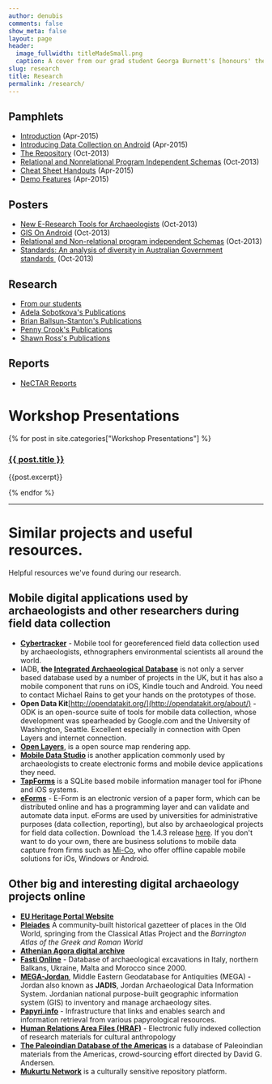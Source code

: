 ```yaml
---
author: denubis
comments: false
show_meta: false
layout: page
header:
  image_fullwidth: titleMadeSmall.png
  caption: A cover from our grad student Georga Burnett's [honours' thesis.](https://www.fedarch.org/studentResearch/GeorgiaBurnett/GEORGIA%20COMPLETE%20FINAL.pdf)
slug: research
title: Research
permalink: /research/
---
```


<a name="posters"/>

## Pamphlets

* [Introduction](https://www.fedarch.org/resources/introPamphlet.pdf) (Apr-2015)
* [Introducing Data Collection on Android](https://www.fedarch.org/resources/mobilePamphlet.pdf) (Apr-2015)
* [The Repository](http://www.fedarch.org/wordpress/wp-content/uploads//2013/03/imposeRepoPamphlet.pdf) (Oct-2013)
* [Relational and Nonrelational Program Independent Schemas](http://www.fedarch.org/wordpress/wp-content/uploads//2013/03/imposeBrianPamphlet.pdf) (Oct-2013)
* [Cheat Sheet Handouts](https://www.fedarch.org/resources/handouts.pdf) (Apr-2015)
* [Demo Features](https://www.fedarch.org/resources/demoFeatures.pdf) (Apr-2015)


## Posters

* [New E-Research Tools for Archaeologists](http://fedarch.org/pdf/ShawnPoster.pdf) (Oct-2013)
* [GIS On Android](http://www.fedarch.org/wordpress/wp-content/uploads//2013/03/AdelaPoster.pdf) (Oct-2013)
* [Relational and Non-relational program independent Schemas](http://www.fedarch.org/wordpress/wp-content/uploads//2013/03/BrianPoster.pdf) (Oct-2013)
* [Standards: An analysis of diversity in Australian Government standards ](http://www.fedarch.org/wordpress/wp-content/uploads//2013/07/CAAPoster_StandardsLR.pdf) (Oct-2013)


<a name="research"/>

## Research

* [From our students](https://www.fedarch.org/studentResearch/)
* [Adela Sobotkova's Publications](https://mq.academia.edu/AdelaSobotkova)
* [Brian Ballsun-Stanton's Publications](https://mq.academia.edu/BrianBallsunStanton)
* [Penny Crook's Publications](https://latrobe.academia.edu/PennyCrook)
* [Shawn Ross's Publications](http://mq.academia.edu/ShawnRoss)

## Reports

* [NeCTAR Reports](project-reports/)


<a name="workshop"/>

# Workshop Presentations

{% for post in site.categories["Workshop Presentations"] %}
<h3><a href="{{ site.url }}{{ site.baseurl }}{{ post.url }}">{{ post.title }}</a></h3>
<p>
{{post.excerpt}}
</p>
{% endfor %}

* * *


<a name="links"/>

# Similar projects and useful resources.

Helpful resources we've found during our research.

## Mobile digital applications used by archaeologists and other researchers during field data collection

* [**Cybertracker**](http://cybertracker.org/) - Mobile tool for georeferenced field data collection used by archaeologists, ethnographers environmental scientists all around the world.
* IADB, **the [Integrated Archaeological Database](http://www.iadb.org.uk/)** is not only a server based database used by a number of projects in the UK, but it has also a mobile component that runs on iOS, Kindle touch and Android. You need to contact Michael Rains to get your hands on the prototypes of those.
* **Open Data Kit**[http://opendatakit.org/](http://opendatakit.org/about/) - ODK is an open-source suite of tools for mobile data collection, whose development was spearheaded by Google.com and the University of Washington, Seattle. Excellent especially in connection with Open Layers and internet connection.
* **[Open Layers](http://openlayers.org/)**, is a open source map rendering app.
* [**Mobile Data Studio**](http://www.creativitycorp.com/mds/) is another application commonly used by archaeologists to create electronic forms and mobile device applications they need.
* [**TapForms**](http://www.tapforms.com/) is a SQLite based mobile information manager tool for iPhone and iOS systems.
* [**eForms**](http://wiki.modxcms.com/index.php/EForm) - E-Form is an electronic version of a paper form, which can be distributed online and has a programming layer and can validate and automate data input. eForms are used by universities for administrative purposes (data collection, reporting), but also by archaeological projects for field data collection. Download  the 1.4.3 release [here](http://modx.com/extras/package/eform). If you don't want to do your own, there are business solutions to mobile data capture from firms such as [Mi-Co](http://www.mi-corporation.com/mobile-data-capture/), who offer offline capable mobile solutions for iOs, Windows or Android. 

## Other big and interesting digital archaeology projects online

* [**EU Heritage Portal Website**](http://www.heritageportal.eu/index.php?option=com_content&view=article&am)
* [**Pleiades**](http://pleiades.stoa.org/) A community-built historical gazetteer of places in the Old World, springing from the Classical Atlas Project and the _Barrington Atlas of the Greek and Roman World_ 
* [**Athenian Agora digital archive**](http://www.agathe.gr/research?v=list&q=&sort=&t=publication)
* [**Fasti Online**](http://www.fastionline.org/) - Database of archaeological excavations in Italy, northern Balkans, Ukraine, Malta and Morocco since 2000. 
* [**MEGA-Jordan**](http://www.megajordan.org/), Middle Eastern Geodatabase for Antiquities (MEGA) - Jordan also known as **JADIS**, Jordan Archaeological Data Information System. Jordanian national purpose-built geographic information system (GIS) to inventory and manage archaeology sites. 
* [**Papyri.info**](http://papyri.info/) - Infrastructure that links and enables search and information retrieval from various papyrological resources. 
* [**Human Relations Area Files (HRAF)**](http://www.yale.edu/hraf/about.htm)  - Electronic fully indexed collection of research materials for cultural anthropology 
* [**The Paleoindian Database of the Americas**](http://pidba.utk.edu/) is a database of Paleoindian materials from the Americas, crowd-sourcing effort directed by David G. Andersen. 
* [**Mukurtu Network**](http://mukurtu.net) is a culturally sensitive repository platform.
